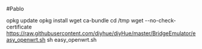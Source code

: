 #Pablo

opkg update
opkg install wget ca-bundle
cd /tmp
wget --no-check-certificate https://raw.githubusercontent.com/diyhue/diyHue/master/BridgeEmulator/easy_openwrt.sh
sh easy_openwrt.sh

